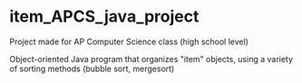 # item_APCS_java_project
Project made for AP Computer Science class (high school level)

Object-oriented Java program that organizes "item" objects, using a variety of sorting methods (bubble sort, mergesort)
